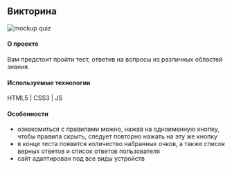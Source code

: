 ## Викторина
![mockup quiz](https://github.com/Madina030596/quiz/assets/145129934/c9200e20-8ff9-4449-8fab-cb15439ae6fa)


#### О проекте
Вам предстоит пройти тест, ответив на вопросы из различных областей знания.

#### Используемые технологии
HTML5 | CSS3 | JS

#### Особенности
- ознакомиться с правилами можно, нажав на одноименную кнопку, чтобы правила скрыть, следует повторно нажать на эту же кнопку
- в конце теста появится количество набранных очков, а также список верных ответов и список ответов пользователя
- сайт адаптирован под все виды устройств
